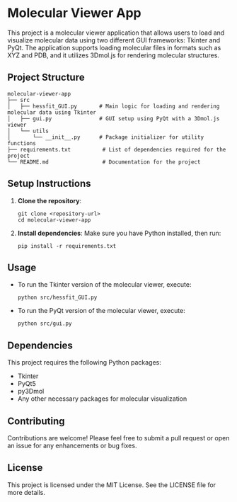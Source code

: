# Molecular Viewer App

This project is a molecular viewer application that allows users to load and visualize molecular data using two different GUI frameworks: Tkinter and PyQt. The application supports loading molecular files in formats such as XYZ and PDB, and it utilizes 3Dmol.js for rendering molecular structures.

## Project Structure

```
molecular-viewer-app
├── src
│   ├── hessfit_GUI.py       # Main logic for loading and rendering molecular data using Tkinter
│   ├── gui.py               # GUI setup using PyQt with a 3Dmol.js viewer
│   └── utils
│       └── __init__.py      # Package initializer for utility functions
├── requirements.txt          # List of dependencies required for the project
└── README.md                 # Documentation for the project
```

## Setup Instructions

1. **Clone the repository**:
   ```
   git clone <repository-url>
   cd molecular-viewer-app
   ```

2. **Install dependencies**:
   Make sure you have Python installed, then run:
   ```
   pip install -r requirements.txt
   ```

## Usage

- To run the Tkinter version of the molecular viewer, execute:
  ```
  python src/hessfit_GUI.py
  ```

- To run the PyQt version of the molecular viewer, execute:
  ```
  python src/gui.py
  ```

## Dependencies

This project requires the following Python packages:
- Tkinter
- PyQt5
- py3Dmol
- Any other necessary packages for molecular visualization

## Contributing

Contributions are welcome! Please feel free to submit a pull request or open an issue for any enhancements or bug fixes.

## License

This project is licensed under the MIT License. See the LICENSE file for more details.